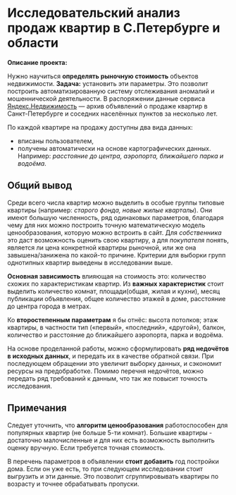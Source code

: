 # Исследовательский анализ продаж квартир в С.Петербурге и области

**Описание проекта:**

Нужно научиться **определять рыночную стоимость** объектов недвижимости. **Задача:** установить эти параметры. Это позволит построить автоматизированную систему отслеживания аномалий и мошеннической деятельности. В распоряжении данные сервиса [Яндекс.Недвижимость](https://realty.ya.ru/) — архив объявлений о продаже квартир в Санкт-Петербурге и соседних населённых пунктов за несколько лет.

По каждой квартире на продажу доступны два вида данных:
- вписаны пользователем,
- получены автоматически на основе картографических данных. Например: _расстояние до центра, аэропорта, ближайшего парка и водоёма_.

## Общий вывод

Среди всего числа квартир можно выделить в особые группы типовые квартиры (например: _старого фонда, новые жилые кварталы_). Они имеют большую численность, ряд одинаковых параметров, благодаря чему для них можно построить точную математическую модель ценообразования, которую можно встроить в сайт. Для _собственника_ это даст возможность оценить свою квартиру, а для _покупателя_ понять, является ли цена конкретной квартиры рыночной, или же она завышена/занижена по какой-то причине. Критерии для выборки групп однотипных квартир выведены в исследовании выше.

**Основная зависимость** влияющая на стоимость это: количество схожих по характеристикам квартир. Из **важных характеристик** стоит выделить количество комнат, площади(общая, жилая и кухни), месяц публикации объявления, общее количество этажей в доме, расстояние до центра города в метрах.

Ко **второстепенным параметрам** я бы отнёс: высота потолков; этаж квартиры, в частности тип («первый», «последний», «другой»), балкон,
количество и расстояние до ближайшего аэропорта, парка и водоёма.

На основе проделанной работы, можно сформулировать **ряд недочётов в исходных данных**, и передать их в качестве обратной связи. При последующем обращении это увеличит выборку данных, и сэкономит ресурсы на предобработке. Помимо перечня недочётов, можно передать ряд требований к данным, что так же повысит точность исследования.

## Примечания
Следует уточнить, что **алгоритм ценообразования** работоспособен для популярных квартир (не больше 5-ти комнат). Большие квартиры - достаточно малочисленные и для них есть возможность выполнить оценку вручную. Если требуется точная стоимость.

В перечень параметров в объявлении **стоит добавить** год постройки дома. Если он уже есть, то при следующем исследовании стоит выгрузить и эти данные. Это позволит сгруппировывать квартиры по возрасту и точнее обрабатывать пропуски.